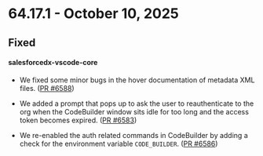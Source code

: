 # 64.17.1 - October 10, 2025

## Fixed

#### salesforcedx-vscode-core

- We fixed some minor bugs in the hover documentation of metadata XML files. ([PR #6588](https://github.com/forcedotcom/salesforcedx-vscode/pull/6588))

- We added a prompt that pops up to ask the user to reauthenticate to the org when the CodeBuilder window sits idle for too long and the access token becomes expired. ([PR #6583](https://github.com/forcedotcom/salesforcedx-vscode/pull/6583))

- We re-enabled the auth related commands in CodeBuilder by adding a check for the environment variable `CODE_BUILDER`. ([PR #6586](https://github.com/forcedotcom/salesforcedx-vscode/pull/6586))
